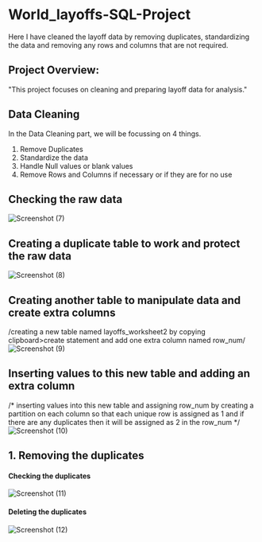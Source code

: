 # World_layoffs-SQL-Project
Here I have cleaned the layoff data by removing duplicates, standardizing the data and removing any rows and columns that are not required.
## Project Overview:
"This project focuses on cleaning and preparing layoff data for analysis."
## Data Cleaning
In the Data Cleaning part, we will be focussing on 4 things.

1. Remove Duplicates
2. Standardize the data
3. Handle Null values or blank values
4. Remove Rows and Columns if necessary or if they are for no use
## Checking the raw data
![Screenshot (7)](https://github.com/user-attachments/assets/154141ec-45ad-4a6a-8d70-424edcf7b22e)
## Creating a duplicate table to work and protect the raw data
![Screenshot (8)](https://github.com/user-attachments/assets/ae030b7e-59ee-4e0e-815a-0d6b20776e59)
## Creating another table to manipulate data and create extra columns
/creating a new table named layoffs_worksheet2 by copying clipboard>create statement and add one extra column named row_num/
![Screenshot (9)](https://github.com/user-attachments/assets/b2203306-bd79-4360-a6a5-8bea8724287e)
## Inserting values to this new table and adding an extra column
/* inserting values into this new table and assigning row_num by creating a partition on each column so that each unique row is assigned as 1 and if there are any duplicates then it will be assigned as 2 in the row_num */
![Screenshot (10)](https://github.com/user-attachments/assets/6c1511ec-eb4e-465e-9205-956ecb6e08d1)
## 1. Removing the duplicates
#### Checking the duplicates
![Screenshot (11)](https://github.com/user-attachments/assets/22d0fd26-76b6-47f3-a83d-3ac8769860d5)
#### Deleting the duplicates
![Screenshot (12)](https://github.com/user-attachments/assets/5b3b6580-cc81-474d-8be9-03078ea456d2)












